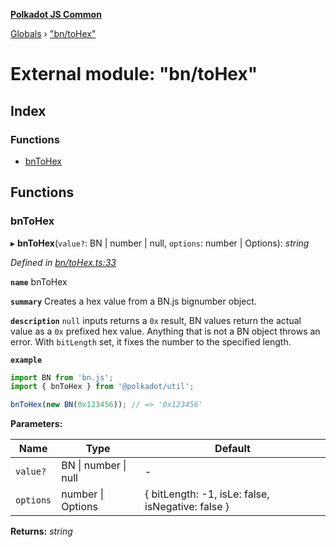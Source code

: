 **[Polkadot JS Common](../README.md)**

[Globals](../globals.md) › ["bn/toHex"](_bn_tohex_.md)

# External module: "bn/toHex"

## Index

### Functions

* [bnToHex](_bn_tohex_.md#bntohex)

## Functions

###  bnToHex

▸ **bnToHex**(`value?`: BN | number | null, `options`: number | Options): *string*

*Defined in [bn/toHex.ts:33](https://github.com/polkadot-js/common/blob/5e494b7/packages/util/src/bn/toHex.ts#L33)*

**`name`** bnToHex

**`summary`** Creates a hex value from a BN.js bignumber object.

**`description`** 
`null` inputs returns a `0x` result, BN values return the actual value as a `0x` prefixed hex value. Anything that is not a BN object throws an error. With `bitLength` set, it fixes the number to the specified length.

**`example`** 
<BR>

```javascript
import BN from 'bn.js';
import { bnToHex } from '@polkadot/util';

bnToHex(new BN(0x123456)); // => '0x123456'
```

**Parameters:**

Name | Type | Default |
------ | ------ | ------ |
`value?` | BN \| number \| null | - |
`options` | number \| Options |  { bitLength: -1, isLe: false, isNegative: false } |

**Returns:** *string*